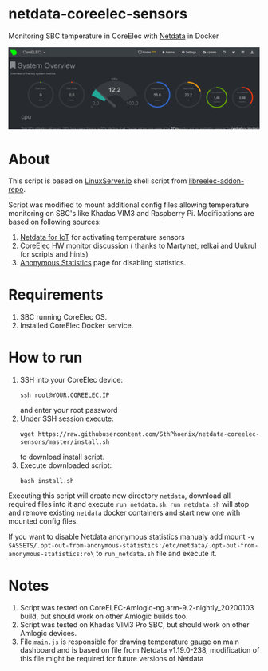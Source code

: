 # netdata-coreelec-sensors
Monitoring SBC temperature in CoreElec with [Netdata](https://www.netdata.cloud/) in Docker

![Netdata screenshot](netdata.PNG)

# About

This script is based on [LinuxServer.io](http://linuxserver.io) shell script from [libreelec-addon-repo](https://github.com/linuxserver/libreelec-addon-repo/tree/master/docker.linuxserver.netdata).

Script was modified to mount additional config files allowing temperature monitoring on SBC's like Khadas VIM3 and Raspberry Pi.
Modifications are based on following sources:
1. [Netdata for IoT](https://docs.netdata.cloud/docs/netdata-for-iot/) for activating temperature sensors
2. [CoreElec HW monitor](https://discourse.coreelec.org/t/coreelec-hw-monitor) discussion ( thanks to Martynet,  relkai and Uukrul for scripts and hints)
3. [Anonymous Statistics](https://github.com/netdata/netdata/blob/master/docs/anonymous-statistics.md) page for disabling statistics.

# Requirements

1. SBC running CoreElec OS.
2. Installed CoreElec Docker service.

# How to run

1. SSH into your CoreElec device:
   ```
   ssh root@YOUR.COREELEC.IP
   ```
   and enter your root password
2. Under SSH session execute:
   ```
   wget https://raw.githubusercontent.com/SthPhoenix/netdata-coreelec-sensors/master/install.sh
   ```
   to download install script.
3. Execute downloaded script:
   ```
   bash install.sh
   ```
   
 Executing this script will create new directory `netdata`, download all required files into it and execute `run_netdata.sh`.
 `run_netdata.sh` will stop and remove existing `netdata` docker containers and start new one with mounted config files.
 
 If you want to disable Netdata anonymous statistics manualy add mount `-v $ASSETS/.opt-out-from-anonymous-statistics:/etc/netdata/.opt-out-from-anonymous-statistics:ro\` to `run_netdata.sh` file and execute it.
 
 # Notes
 
 1. Script was tested on CoreELEC-Amlogic-ng.arm-9.2-nightly_20200103 build, but should work on other Amlogic builds too.
 2. Script was tested on Khadas VIM3 Pro SBC, but should work on other Amlogic devices.
 3. File `main.js` is responsible for drawing temperature gauge on main dashboard and is based on file from Netdata v1.19.0-238, modification of this file might be required for future versions of Netdata
